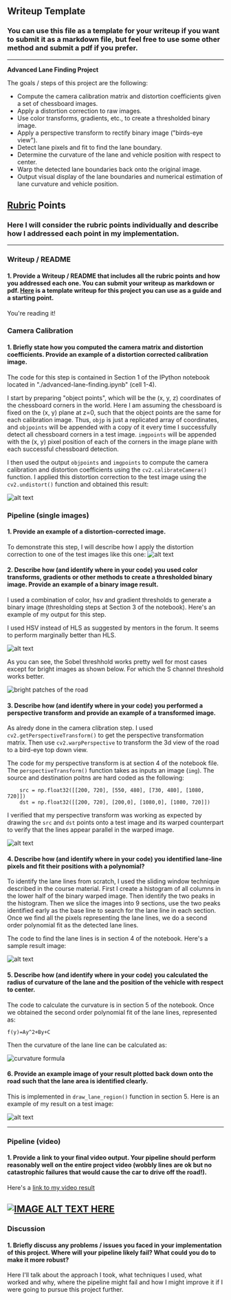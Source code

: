 ## Writeup Template

### You can use this file as a template for your writeup if you want to submit it as a markdown file, but feel free to use some other method and submit a pdf if you prefer.

---

**Advanced Lane Finding Project**

The goals / steps of this project are the following:

* Compute the camera calibration matrix and distortion coefficients given a set of chessboard images.
* Apply a distortion correction to raw images.
* Use color transforms, gradients, etc., to create a thresholded binary image.
* Apply a perspective transform to rectify binary image ("birds-eye view").
* Detect lane pixels and fit to find the lane boundary.
* Determine the curvature of the lane and vehicle position with respect to center.
* Warp the detected lane boundaries back onto the original image.
* Output visual display of the lane boundaries and numerical estimation of lane curvature and vehicle position.

[//]: # (Image References)

[image1]: ./writeup_images/camera-calibration.png "Undistorted"
[image2]: ./test_images/test9.jpg "Road Transformed"
[image3]: ./writeup_images/thresholding.png "Binary Example"
[image4]: ./writeup_images/perspective.png "Warp Example"
[image5]: ./writeup_images/lane-lines.png "Fit Visual"
[image6]: ./writeup_images/output.png "Output"
[video1]: ./project_video.mp4 "Video"

## [Rubric](https://review.udacity.com/#!/rubrics/571/view) Points

### Here I will consider the rubric points individually and describe how I addressed each point in my implementation.  

---

### Writeup / README

#### 1. Provide a Writeup / README that includes all the rubric points and how you addressed each one.  You can submit your writeup as markdown or pdf.  [Here](https://github.com/udacity/CarND-Advanced-Lane-Lines/blob/master/writeup_template.md) is a template writeup for this project you can use as a guide and a starting point.  

You're reading it!

### Camera Calibration

#### 1. Briefly state how you computed the camera matrix and distortion coefficients. Provide an example of a distortion corrected calibration image.

The code for this step is contained in Section 1 of the IPython notebook located in "./advanced-lane-finding.ipynb" (cell 1-4).  

I start by preparing "object points", which will be the (x, y, z) coordinates of the chessboard corners in the world. Here I am assuming the chessboard is fixed on the (x, y) plane at z=0, such that the object points are the same for each calibration image.  Thus, `objp` is just a replicated array of coordinates, and `objpoints` will be appended with a copy of it every time I successfully detect all chessboard corners in a test image.  `imgpoints` will be appended with the (x, y) pixel position of each of the corners in the image plane with each successful chessboard detection.  

I then used the output `objpoints` and `imgpoints` to compute the camera calibration and distortion coefficients using the `cv2.calibrateCamera()` function.  I applied this distortion correction to the test image using the `cv2.undistort()` function and obtained this result: 

![alt text][image1]

### Pipeline (single images)

#### 1. Provide an example of a distortion-corrected image.

To demonstrate this step, I will describe how I apply the distortion correction to one of the test images like this one:
![alt text][image2]

#### 2. Describe how (and identify where in your code) you used color transforms, gradients or other methods to create a thresholded binary image.  Provide an example of a binary image result.

I used a combination of color, hsv and gradient thresholds to generate a binary image (thresholding steps at Section 3 of the notebook).  Here's an example of my output for this step.

I used HSV instead of HLS as suggested by mentors in the forum. It seems to perform marginally better than HLS.

![alt text][image3]

As you can see, the Sobel threshhold works pretty well for most cases except for bright images as shown below. For which the S channel threshold works better.

![bright patches of the road](writeup_images/bright-image.png)

#### 3. Describe how (and identify where in your code) you performed a perspective transform and provide an example of a transformed image.

As alredy done in the camera clibration step. I used `cv2.getPerspectiveTransform()` to get the perspective transformation matrix. Then use `cv2.warpPerspective` to transform the 3d view of the road to a bird-eye top down view.

The code for my perspective transform is at section 4 of the notebook file.  The `perspectiveTransform()` function takes as inputs an image (`img`). The source and destination poitns are hard coded as the following:

``` 
    src = np.float32([[200, 720], [550, 480], [730, 480], [1080, 720]])
    dst = np.float32([[200, 720], [200,0], [1080,0], [1080, 720]])

```

I verified that my perspective transform was working as expected by drawing the `src` and `dst` points onto a test image and its warped counterpart to verify that the lines appear parallel in the warped image.

![alt text][image4]

#### 4. Describe how (and identify where in your code) you identified lane-line pixels and fit their positions with a polynomial?

To identify the lane lines from scratch, I used the sliding window technique described in the course material. First I create a histogram of all columns in the lower half of the binary warped image. Then identify the two peaks in the histogram. Then we slice the images into 9 sections, use the two peaks identified early as the base line to search for the lane line in each section. Once we find all the pixels representing the lane lines, we do a second order polynomial fit as the detected lane lines.

The code to find the lane lines is in section 4 of the notebook. Here's a sample result image:

![alt text][image5]

#### 5. Describe how (and identify where in your code) you calculated the radius of curvature of the lane and the position of the vehicle with respect to center.

The code to calculate the curvature is in section 5 of the notebook. Once we obtained the second order polynomial fit of the lane lines, represented as:

`f(y)=Ay^2​​+By+C`

Then the curvature of the lane line can be calculated as:

![curvature formula](writeup_images/curvature-formula.png)


#### 6. Provide an example image of your result plotted back down onto the road such that the lane area is identified clearly.

This is implemented in `draw_lane_region()` function in section 5.  Here is an example of my result on a test image:

![alt text][image6]

---

### Pipeline (video)

#### 1. Provide a link to your final video output.  Your pipeline should perform reasonably well on the entire project video (wobbly lines are ok but no catastrophic failures that would cause the car to drive off the road!).

Here's a [link to my video result](./output_videos/project_video.mp4)

[![IMAGE ALT TEXT HERE](https://img.youtube.com/vi/LuIEBhCekxk/0.jpg)](https://www.youtube.com/watch?v=LuIEBhCekxk)
---

### Discussion

#### 1. Briefly discuss any problems / issues you faced in your implementation of this project.  Where will your pipeline likely fail?  What could you do to make it more robust?

Here I'll talk about the approach I took, what techniques I used, what worked and why, where the pipeline might fail and how I might improve it if I were going to pursue this project further.  
